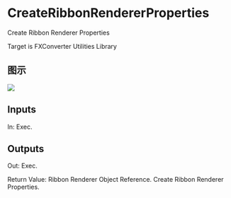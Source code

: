 # CreateRibbonRendererProperties

Create Ribbon Renderer Properties

Target is FXConverter Utilities Library

## 图示

![]($-20221218-19011922.png)

## Inputs

In: Exec.  

## Outputs

Out: Exec.

Return Value: Ribbon Renderer Object Reference. Create Ribbon Renderer Properties.

